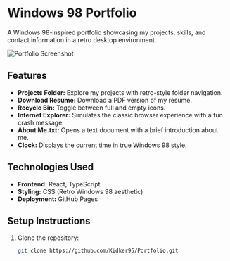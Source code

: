 # Windows 98 Portfolio

A Windows 98-inspired portfolio showcasing my projects, skills, and contact information in a retro desktop environment.

![Portfolio Screenshot](path-to-screenshot.png) <!-- Add a screenshot image path -->

## Features
- **Projects Folder:** Explore my projects with retro-style folder navigation.
- **Download Resume:** Download a PDF version of my resume.
- **Recycle Bin:** Toggle between full and empty icons.
- **Internet Explorer:** Simulates the classic browser experience with a fun crash message.
- **About Me.txt:** Opens a text document with a brief introduction about me.
- **Clock:** Displays the current time in true Windows 98 style.

## Technologies Used
- **Frontend:** React, TypeScript
- **Styling:** CSS (Retro Windows 98 aesthetic)
- **Deployment:** GitHub Pages

## Setup Instructions
1. Clone the repository:
   ```bash
   git clone https://github.com/Kidker95/Portfolio.git

   ```
